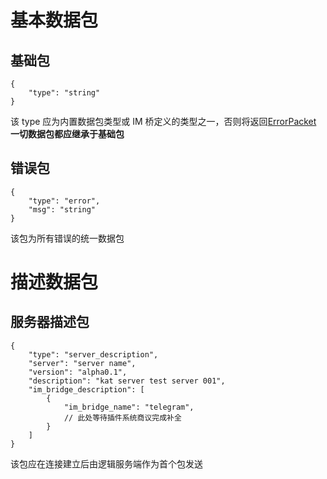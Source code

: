 # 基本数据包

## 基础包

```
{
    "type": "string"
}
```

该 type 应为内置数据包类型或 IM 桥定义的类型之一，否则将返回[ErrorPacket](#错误包)
**一切数据包都应继承于基础包**

## 错误包

```
{
    "type": "error",
    "msg": "string"
}
```

该包为所有错误的统一数据包

# 描述数据包

## 服务器描述包

```
{
    "type": "server_description",
    "server": "server name",
    "version": "alpha0.1",
    "description": "kat server test server 001",
    "im_bridge_description": [
        {
            "im_bridge_name": "telegram",
            // 此处等待插件系统商议完成补全
        }
    ]
}
```

该包应在连接建立后由逻辑服务端作为首个包发送
